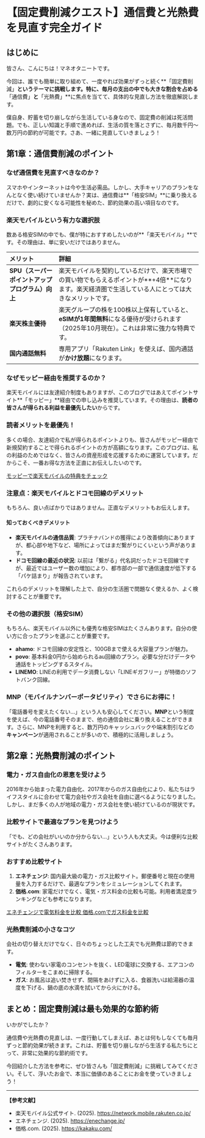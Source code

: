 # 【固定費削減クエスト】通信費と光熱費を見直す完全ガイド

## はじめに

皆さん、こんにちは！マネオタニートです。

今回は、誰でも簡単に取り組めて、一度やれば効果がずっと続く**「固定費削減」**というテーマに挑戦します。特に、毎月の支出の中でも大きな割合を占める**「通信費」**と**「光熱費」**に焦点を当てて、具体的な見直し方法を徹底解説します。

僕自身、貯蓄を切り崩しながら生活している身なので、固定費の削減は死活問題。でも、正しい知識と手順で進めれば、生活の質を落とさずに、毎月数千円〜数万円の節約が可能です。さあ、一緒に見直していきましょう！

## 第1章：通信費削減のポイント

### なぜ通信費を見直すべきなのか？

スマホやインターネットは今や生活必需品。しかし、大手キャリアのプランをなんとなく使い続けていませんか？実は、通信費は**「格安SIM」**に乗り換えるだけで、劇的に安くなる可能性を秘めた、節約効果の高い項目なのです。

### 楽天モバイルという有力な選択肢

数ある格安SIMの中でも、僕が特におすすめしたいのが**「楽天モバイル」**です。その理由は、単に安いだけではありません。

| メリット | 詳細 |
| :--- | :--- |
| **SPU（スーパーポイントアッププログラム）向上** | 楽天モバイルを契約しているだけで、楽天市場での買い物でもらえるポイントが**+4倍**になります。楽天経済圏で生活している人にとっては大きなメリットです。 |
| **楽天株主優待** | 楽天グループの株を100株以上保有していると、**eSIMが1年間無料**になる優待が受けられます（2025年10月現在）。これは非常に強力な特典です。 |
| **国内通話無料** | 専用アプリ「Rakuten Link」を使えば、国内通話が**かけ放題**になります。 |

### なぜモッピー経由を推奨するのか？

楽天モバイルには友達紹介制度もありますが、このブログではあえてポイントサイト**「モッピー」**経由での申し込みを推奨しています。その理由は、**読者の皆さんが得られる利益を最優先したい**からです。

<div class="info-box">
    <h3>読者メリットを最優先！</h3>
    <p>多くの場合、友達紹介で私が得られるポイントよりも、皆さんがモッピー経由で新規契約することで得られるポイントの方が高額になります。このブログは、私の利益のためではなく、皆さんの資産形成を応援するために運営しています。だからこそ、一番お得な方法を正直にお伝えしたいのです。</p>
</div>

<div class="cta-button">
    <a href="https://pc.moppy.jp/entry/invite.php?invite=f5CWA1bf" class="btn btn-primary btn-large" target="_blank" rel="noopener noreferrer">
        <i class="fas fa-external-link-alt"></i>
        モッピーで楽天モバイルの特典をチェック
    </a>
</div>

### 注意点：楽天モバイルとドコモ回線のデメリット

もちろん、良い点ばかりではありません。正直なデメリットもお伝えします。

<div class="highlight-box">
    <h4>知っておくべきデメリット</h4>
    <ul>
        <li><strong>楽天モバイルの通信品質</strong>: プラチナバンドの獲得により改善傾向にありますが、都心部や地下など、場所によってはまだ繋がりにくいという声があります。</li>
        <li><strong>ドコモ回線の最近の状況</strong>: 以前は「繋がる」代名詞だったドコモ回線ですが、最近ではユーザー数の増加により、都市部の一部で通信速度が低下する「パケ詰まり」が報告されています。</li>
    </ul>
    <p>これらのデメリットを理解した上で、自分の生活圏で問題なく使えるか、よく検討することが重要です。</p>
</div>

### その他の選択肢（格安SIM）

もちろん、楽天モバイル以外にも優秀な格安SIMはたくさんあります。自分の使い方に合ったプランを選ぶことが重要です。

- **ahamo**: ドコモ回線の安定性と、100GBまで使える大容量プランが魅力。
- **povo**: 基本料金0円から始められるau回線のプラン。必要な分だけデータや通話をトッピングするスタイル。
- **LINEMO**: LINEの利用でデータ消費しない「LINEギガフリー」が特徴のソフトバンク回線。

### MNP（モバイルナンバーポータビリティ）でさらにお得に！

「電話番号を変えたくない…」という人も安心してください。**MNP**という制度を使えば、今の電話番号そのままで、他の通信会社に乗り換えることができます。さらに、MNPを利用すると、数万円のキャッシュバックや端末割引などの**キャンペーン**が適用されることが多いので、積極的に活用しましょう。

## 第2章：光熱費削減のポイント

### 電力・ガス自由化の恩恵を受けよう

2016年から始まった電力自由化、2017年からのガス自由化により、私たちはライフスタイルに合わせて電力会社やガス会社を自由に選べるようになりました。しかし、まだ多くの人が地域の電力・ガス会社を使い続けているのが現状です。

### 比較サイトで最適なプランを見つけよう

「でも、どの会社がいいのか分からない…」という人も大丈夫。今は便利な比較サイトがたくさんあります。

<div class="info-box">
    <h3>おすすめ比較サイト</h3>
    <ol>
        <li><strong>エネチェンジ</strong>: 国内最大級の電力・ガス比較サイト。郵便番号と現在の使用量を入力するだけで、最適なプランをシミュレーションしてくれます。</li>
        <li><strong>価格.com</strong>: 家電だけでなく、電気・ガス料金の比較も可能。利用者満足度ランキングなども参考になります。</li>
    </ol>
</div>

<div class="cta-button">
    <a href="https://enechange.jp/" class="btn btn-secondary btn-large" target="_blank" rel="noopener noreferrer">
        <i class="fas fa-bolt"></i>
        エネチェンジで電気料金を比較
    </a>
    <a href="https://kakaku.com/energy/" class="btn btn-secondary btn-large" target="_blank" rel="noopener noreferrer">
        <i class="fas fa-fire"></i>
        価格.comでガス料金を比較
    </a>
</div>

### 光熱費削減の小さなコツ

会社の切り替えだけでなく、日々のちょっとした工夫でも光熱費は節約できます。

- **電気**: 使わない家電のコンセントを抜く、LED電球に交換する、エアコンのフィルターをこまめに掃除する。
- **ガス**: お風呂は追い焚きせず、間隔をあけずに入る、食器洗いは給湯器の温度を下げる、鍋の底の水滴を拭いてから火にかける。

## まとめ：固定費削減は最も効果的な節約術

いかがでしたか？

通信費や光熱費の見直しは、一度行動してしまえば、あとは何もしなくても毎月ずっと節約効果が続きます。これは、貯蓄を切り崩しながら生活する私たちにとって、非常に効果的な節約術です。

今回紹介した方法を参考に、ぜひ皆さんも「固定費削減」に挑戦してみてください。そして、浮いたお金で、本当に価値のあることにお金を使っていきましょう！

---

**【参考文献】**
- 楽天モバイル公式サイト. (2025). https://network.mobile.rakuten.co.jp/
- エネチェンジ. (2025). https://enechange.jp/
- 価格.com. (2025). https://kakaku.com/

